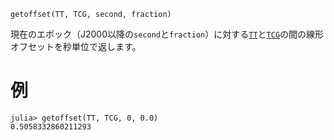 ```
getoffset(TT, TCG, second, fraction)
```

現在のエポック（J2000以降の`second`と`fraction`）に対する[`TT`](@ref)と[`TCG`](@ref)の間の線形オフセットを秒単位で返します。

# 例

```jldoctest; setup = :(using AstroTime)
julia> getoffset(TT, TCG, 0, 0.0)
0.5058332860211293
```
